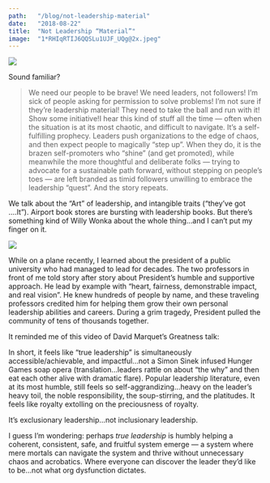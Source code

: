 ```yaml
---
path:	"/blog/not-leadership-material"
date:	"2018-08-22"
title:	"Not Leadership “Material”"
image:	"1*RHIqRTIJ6QQSLu1UJF_UQg@2x.jpeg"
---
```


![](/images/1*RHIqRTIJ6QQSLu1UJF_UQg@2x.jpeg)

Sound familiar?


> We need our people to be brave!
> We need leaders, not followers!
> I’m sick of people asking for permission to solve problems!
> I’m not sure if they’re leadership material!
> They need to take the ball and run with it! Show some initiative!I hear this kind of stuff all the time — often when the situation is at its most chaotic, and difficult to navigate. It’s a self-fulfilling prophecy. Leaders push organizations to the edge of chaos, and then expect people to magically “step up”. When they do, it is the brazen self-promoters who “shine” (and get promoted), while meanwhile the more thoughtful and deliberate folks — trying to advocate for a sustainable path forward, without stepping on people’s toes — are left branded as timid followers unwilling to embrace the leadership “quest”. And the story repeats.

We talk about the “Art” of leadership, and intangible traits (“they’ve got ….It”). Airport book stores are bursting with leadership books. But there’s something kind of Willy Wonka about the whole thing…and I can’t put my finger on it.

![](/images/1*D4NMaPNghCWhdAqakIItlQ@2x.jpeg)

While on a plane recently, I learned about the president of a public university who had managed to lead for decades. The two professors in front of me told story after story about President’s humble and supportive approach. He lead by example with “heart, fairness, demonstrable impact, and real vision”. He knew hundreds of people by name, and these traveling professors credited him for helping them grow their own personal leadership abilities and careers. During a grim tragedy, President pulled the community of tens of thousands together.

It reminded me of this video of David Marquet’s Greatness talk:

In short, it feels like “true leadership” is simultaneously accessible/achievable, and impactful…not a Simon Sinek infused Hunger Games soap opera (translation…leaders rattle on about “the why” and then eat each other alive with dramatic flare). Popular leadership literature, even at its most humble, still feels so self-aggrandizing…heavy on the leader’s heavy toil, the noble responsibility, the soup-stirring, and the platitudes. It feels like royalty extolling on the preciousness of royalty.

It’s exclusionary leadership…not inclusionary leadership.

I guess I’m wondering: perhaps *true leadership* is humbly helping a coherent, consistent, safe, and fruitful system emerge — a system where mere mortals can navigate the system and thrive without unnecessary chaos and acrobatics. Where everyone can discover the leader they’d like to be…not what org dysfunction dictates.

